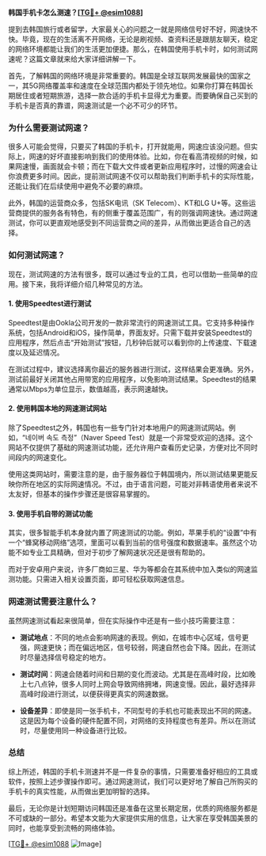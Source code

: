 **韩国手机卡怎么测速？[[TG💪+ @esim1088](https://t.me/s/esim1088)]**

提到去韩国旅行或者留学，大家最关心的问题之一就是网络信号好不好，网速快不快。毕竟，现在的生活离不开网络，无论是刷视频、查资料还是跟朋友聊天，稳定的网络环境都能让我们的生活更加便捷。那么，在韩国使用手机卡时，如何测试网速呢？这篇文章就来给大家详细讲解一下。

首先，了解韩国的网络环境是非常重要的。韩国是全球互联网发展最快的国家之一，其5G网络覆盖率和速度在全球范围内都处于领先地位。如果你打算在韩国长期居住或者短期旅游，选择一款合适的手机卡显得尤为重要。而要确保自己买到的手机卡是否真的靠谱，网速测试是一个必不可少的环节。

### 为什么需要测试网速？

很多人可能会觉得，只要买了韩国的手机卡，打开就能用，网速应该没问题。但实际上，网速的好坏直接影响到我们的使用体验。比如，你在看高清视频的时候，如果网速慢，画面就会卡顿；而在下载大文件或者更新应用程序时，过慢的网速会让你浪费更多时间。因此，提前测试网速不仅可以帮助我们判断手机卡的实际性能，还能让我们在后续使用中避免不必要的麻烦。

此外，韩国的运营商众多，包括SK电讯（SK Telecom）、KT和LG U+等。这些运营商提供的服务各有特色，有的侧重于覆盖范围广，有的则强调网速快。通过网速测试，你可以更直观地感受到不同运营商之间的差异，从而做出更适合自己的选择。

### 如何测试网速？

现在，测试网速的方法有很多，既可以通过专业的工具，也可以借助一些简单的应用。接下来，我将详细介绍几种常见的方法。

#### 1. 使用Speedtest进行测试

Speedtest是由Ookla公司开发的一款非常流行的网速测试工具。它支持多种操作系统，包括Android和iOS，操作简单，界面友好。只需下载并安装Speedtest的应用程序，然后点击“开始测试”按钮，几秒钟后就可以看到你的上传速度、下载速度以及延迟情况。

在测试过程中，建议选择离你最近的服务器进行测试，这样结果会更准确。另外，测试前最好关闭其他占用带宽的应用程序，以免影响测试结果。Speedtest的结果通常以Mbps为单位显示，数值越高，表示网速越快。

#### 2. 使用韩国本地的网速测试网站

除了Speedtest之外，韩国也有一些专门针对本地用户的网速测试网站。例如，“네이버 속도 측정”（Naver Speed Test）就是一个非常受欢迎的选择。这个网站不仅提供了基础的网速测试功能，还允许用户查看历史记录，方便对比不同时间段内的网速变化。

使用这类网站时，需要注意的是，由于服务器位于韩国境内，所以测试结果更能反映你所在地区的实际网速情况。不过，由于语言问题，可能对非韩语使用者来说不太友好，但基本的操作步骤还是很容易掌握的。

#### 3. 使用手机自带的测试功能

其实，很多智能手机本身就内置了网速测试的功能。例如，苹果手机的“设置”中有一个“蜂窝移动网络”选项，里面可以看到当前的信号强度和数据速率。虽然这个功能不如专业工具精确，但对于初步了解网速状况还是很有帮助的。

而对于安卓用户来说，许多厂商如三星、华为等都会在其系统中加入类似的网速监测功能。只需进入相关设置页面，即可轻松获取网速信息。

### 网速测试需要注意什么？

虽然网速测试看起来很简单，但在实际操作中还是有一些小技巧需要注意：

- **测试地点**：不同的地点会影响网速的表现。例如，在城市中心区域，信号更强，网速更快；而在偏远地区，信号较弱，网速自然也会下降。因此，在测试时尽量选择信号稳定的地方。
  
- **测试时间**：网速会随着时间和日期的变化而波动。尤其是在高峰时段，比如晚上七八点钟，很多人同时上网会导致网络拥堵，网速变慢。因此，最好选择非高峰时段进行测试，以便获得更真实的网速数据。

- **设备差异**：即使是同一张手机卡，不同型号的手机也可能表现出不同的网速。这是因为每个设备的硬件配置不同，对网络的支持程度也有差异。所以在测试时，尽量使用同一种设备进行比较。

### 总结

综上所述，韩国的手机卡测速并不是一件复杂的事情，只需要准备好相应的工具或软件，按照上述步骤操作即可。通过网速测试，我们可以更好地了解自己所购买的手机卡的真实性能，从而做出更加明智的选择。

最后，无论你是计划短期访问韩国还是准备在这里长期定居，优质的网络服务都是不可或缺的一部分。希望本文能为大家提供实用的信息，让大家在享受韩国美景的同时，也能享受到流畅的网络体验。

[[TG💪+ @esim1088](https://t.me/s/esim1088) ![Image](https://i.postimg.cc/4NQfJmqS/Snipaste-2025-05-13-00-14-12.png)]